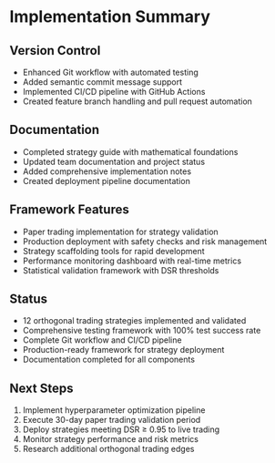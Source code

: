 # Implementation Summary

## Version Control

- Enhanced Git workflow with automated testing
- Added semantic commit message support
- Implemented CI/CD pipeline with GitHub Actions
- Created feature branch handling and pull request automation

## Documentation

- Completed strategy guide with mathematical foundations
- Updated team documentation and project status
- Added comprehensive implementation notes
- Created deployment pipeline documentation

## Framework Features

- Paper trading implementation for strategy validation
- Production deployment with safety checks and risk management
- Strategy scaffolding tools for rapid development
- Performance monitoring dashboard with real-time metrics
- Statistical validation framework with DSR thresholds

## Status

- 12 orthogonal trading strategies implemented and validated
- Comprehensive testing framework with 100% test success rate
- Complete Git workflow and CI/CD pipeline
- Production-ready framework for strategy deployment
- Documentation completed for all components

## Next Steps

1. Implement hyperparameter optimization pipeline
2. Execute 30-day paper trading validation period
3. Deploy strategies meeting DSR ≥ 0.95 to live trading
4. Monitor strategy performance and risk metrics
5. Research additional orthogonal trading edges
